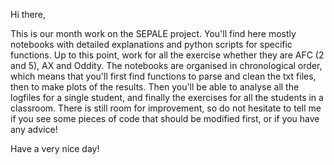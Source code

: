 Hi there,

This is our month work on the SEPALE project. You'll find here mostly notebooks with detailed explanations and python scripts for specific functions. Up to this point, work for all the exercise whether they are AFC (2 and 5), AX and Oddity. 
The notebooks are organised in chronological order, which means that you'll first find functions to parse and clean the txt files, then to make plots of the results. Then you'll be able to analyse all the logfiles for a single student, and finally the exercises for all the students in a classroom.
There is still room for improvement, so do not hesitate to tell me if you see some pieces of code that should be modified first, or if you have any advice!

Have a very nice day!
